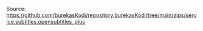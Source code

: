 Source: https://github.com/burekasKodi/repository.burekasKodi/tree/main/zips/service.subtitles.opensubtitles_plus